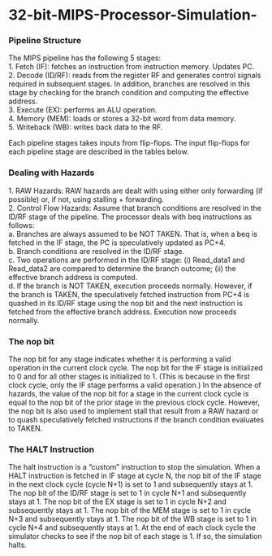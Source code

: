 # 32-bit-MIPS-Processor-Simulation-
<h3>Pipeline Structure</h3>
The MIPS pipeline has the following 5 stages:<br/>
1. Fetch (IF): fetches an instruction from instruction memory. Updates PC.<br/>
2. Decode (ID/RF): reads from the register RF and generates control signals required in subsequent stages. In addition, branches are resolved in this stage by checking for the branch condition and computing the effective address.<br/>
3. Execute (EX): performs an ALU operation.<br/>
4. Memory (MEM): loads or stores a 32-bit word from data memory.<br/>
5. Writeback (WB): writes back data to the RF.<br/>

<p>Each pipeline stages takes inputs from flip-flops. The input flip-flops for each pipeline stage are described in the tables below.</p>

<h3>Dealing with Hazards</h3>
1. RAW Hazards: RAW hazards are dealt with using either only forwarding (if possible) or, if not, using stalling + forwarding.<br/>
2. Control Flow Hazards: Assume that branch conditions are resolved in the ID/RF stage of the pipeline. The processor deals with beq instructions as follows:<br/>
a. Branches are always assumed to be NOT TAKEN. That is, when a beq is fetched in the IF stage, the PC is speculatively updated as PC+4.<br/>
b. Branch conditions are resolved in the ID/RF stage.<br/>
c. Two operations are performed in the ID/RF stage: (i) Read_data1 and Read_data2 are compared to determine the branch outcome; (ii) the effective branch address is computed.<br/>
d. If the branch is NOT TAKEN, execution proceeds normally. However, if the branch is TAKEN, the speculatively fetched instruction from PC+4 is quashed in its ID/RF stage using the nop bit and the next instruction is fetched from the effective branch address. Execution now proceeds normally.<br/>

<h3>The nop bit</h3>
The nop bit for any stage indicates whether it is performing a valid operation in the current clock cycle. The nop bit for the IF stage is initialized to 0 and for all other stages is initialized to 1. (This is because in the first clock cycle, only the IF stage performs a valid operation.)
In the absence of hazards, the value of the nop bit for a stage in the current clock cycle is equal to the nop bit of the prior stage in the previous clock cycle.
However, the nop bit is also used to implement stall that result from a RAW hazard or to quash speculatively fetched instructions if the branch condition evaluates to TAKEN.<br/>

<h3>The HALT Instruction</h3>
The halt instruction is a “custom” instruction to stop the simulation. When a HALT instruction is fetched in IF stage at cycle N, the nop bit of the IF stage in the next clock cycle (cycle N+1) is set to 1 and subsequently stays at 1. The nop bit of the ID/RF stage is set to 1 in cycle N+1 and subsequently stays at 1. The nop bit of the EX stage is set to 1 in cycle N+2 and subsequently stays at 1. The nop bit of the MEM stage is set to 1 in cycle N+3 and subsequently stays at 1. The nop bit of the WB stage is set to 1 in cycle N+4 and subsequently stays at 1.
At the end of each clock cycle the simulator checks to see if the nop bit of each stage is 1. If so, the simulation halts.